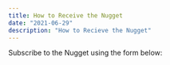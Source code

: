 ```yaml
---
title: How to Receive the Nugget
date: "2021-06-29"
description: "How to Recieve the Nugget"
---
```


Subscribe to the Nugget using the form below:

